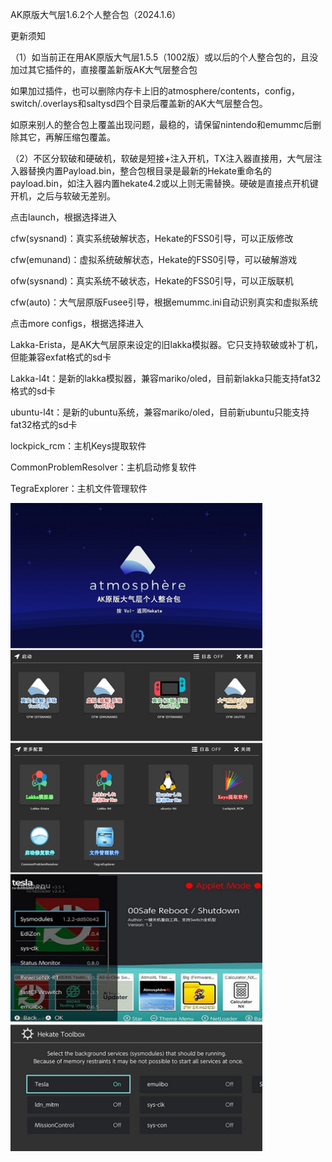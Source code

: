 AK原版大气层1.6.2个人整合包（2024.1.6）

更新须知

（1）如当前正在用AK原版大气层1.5.5（1002版）或以后的个人整合包的，且没加过其它插件的，直接覆盖新版AK大气层整合包

如果加过插件，也可以删除内存卡上旧的atmosphere/contents，config，switch/.overlays和saltysd四个目录后覆盖新的AK大气层整合包。

如原来别人的整合包上覆盖出现问题，最稳的，请保留nintendo和emummc后删除其它，再解压缩包覆盖。

（2）不区分软破和硬破机，软破是短接+注入开机，TX注入器直接用，大气层注入器替换内置Payload.bin，整合包根目录是最新的Hekate重命名的payload.bin，如注入器内置hekate4.2或以上则无需替换。硬破是直接点开机键开机，之后与软破无差别。

点击launch，根据选择进入

cfw(sysnand)：真实系统破解状态，Hekate的FSS0引导，可以正版修改

cfw(emunand)：虚拟系统破解状态，Hekate的FSS0引导，可以破解游戏

ofw(sysnand)：真实系统不破状态，Hekate的FSS0引导，可以正版联机

cfw(auto)：大气层原版Fusee引导，根据emummc.ini自动识别真实和虚拟系统

点击more configs，根据选择进入

Lakka-Erista，是AK大气层原来设定的旧lakka模拟器。它只支持软破或补丁机，但能兼容exfat格式的sd卡

Lakka-l4t：是新的lakka模拟器，兼容mariko/oled，目前新lakka只能支持fat32格式的sd卡

ubuntu-l4t：是新的ubuntu系统，兼容mariko/oled，目前新ubuntu只能支持fat32格式的sd卡

lockpick_rcm：主机Keys提取软件

CommonProblemResolver：主机启动修复软件

TegraExplorer：主机文件管理软件

<img src="https://github.com/AK478BB/AK-Atmosphere/blob/master/AK_ATM_1.5.1_0329.jpg?raw=true" align="center" width="80%" />

